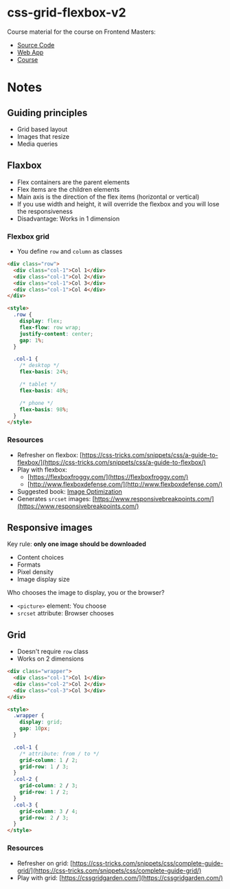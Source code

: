 # css-grid-flexbox-v2

Course material for the course on Frontend Masters:

- [Source Code](https://github.com/FrontendMasters/grid-flexbox-v2/)
- [Web App](https://frontendmasters.github.io/grid-flexbox-v2/)
- [Course](https://frontendmasters.com/courses/css-grid-flexbox-v2/)


# Notes

## Guiding principles

- Grid based layout
- Images that resize
- Media queries

## Flaxbox

- Flex containers are the parent elements
- Flex items are the children elements
- Main axis is the direction of the flex items (horizontal or vertical)
- If you use width and height, it will override the flexbox and you will lose the responsiveness
- Disadvantage: Works in 1 dimension

### Flexbox grid

- You define `row` and `column` as classes

```html
<div class="row">
  <div class="col-1">Col 1</div>
  <div class="col-1">Col 2</div>
  <div class="col-1">Col 3</div>
  <div class="col-1">Col 4</div>
</div>

<style>
  .row {
    display: flex;
    flex-flow: row wrap;
    justify-content: center;
    gap: 1%;
  }

  .col-1 {
    /* desktop */
    flex-basis: 24%;

    /* tablet */
    flex-basis: 48%;

    /* phone */
    flex-basis: 98%;
  }
</style>
```

### Resources

- Refresher on flexbox: [https://css-tricks.com/snippets/css/a-guide-to-flexbox/](https://css-tricks.com/snippets/css/a-guide-to-flexbox/)
- Play with flexbox:
  - [https://flexboxfroggy.com/](https://flexboxfroggy.com/)
  - [http://www.flexboxdefense.com/](http://www.flexboxdefense.com/)
- Suggested book: [Image Optimization](https://www.smashingmagazine.com/2021/04/image-optimization-pre-release/)
- Generates `srcset` images: [https://www.responsivebreakpoints.com/](https://www.responsivebreakpoints.com/)

## Responsive images

Key rule: **only one image should be downloaded**

- Content choices
- Formats
- Pixel density
- Image display size

Who chooses the image to display, you or the browser?

- `<picture>` element: You choose
- `srcset` attribute: Browser chooses

## Grid

- Doesn't require `row` class
- Works on 2 dimensions

```html
<div class="wrapper">
  <div class="col-1">Col 1</div>
  <div class="col-2">Col 2</div>
  <div class="col-3">Col 3</div>
</div>

<style>
  .wrapper {
    display: grid;
    gap: 10px;
  }

  .col-1 {
    /* attribute: from / to */
    grid-column: 1 / 2;
    grid-row: 1 / 3;
  }
  .col-2 {
    grid-column: 2 / 3;
    grid-row: 1 / 2;
  }
  .col-3 {
    grid-column: 3 / 4;
    grid-row: 2 / 3;
  }
</style>
```

### Resources

- Refresher on grid: [https://css-tricks.com/snippets/css/complete-guide-grid/](https://css-tricks.com/snippets/css/complete-guide-grid/)
- Play with grid: [https://cssgridgarden.com/](https://cssgridgarden.com/)
